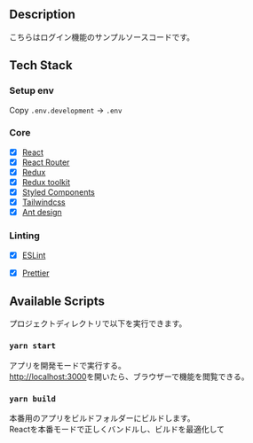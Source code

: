 ## Description

こちらはログイン機能のサンプルソースコードです。

## Tech Stack

### Setup env
Copy `.env.development` -> `.env`

### Core

- [x] [React](https://facebook.github.io/react/)
- [x] [React Router](https://github.com/ReactTraining/react-router)
- [x] [Redux](https://redux.js.org/)
- [x] [Redux toolkit](https://redux-toolkit.js.org/)
- [x] [Styled Components](https://styled-components.com/)
- [x] [Tailwindcss](https://tailwindcss.com/)
- [x] [Ant design](https://ant.design/)

### Linting

- [x] [ESLint](https://eslint.org/)
- [x] [Prettier](https://prettier.io/)


## Available Scripts

プロジェクトディレクトリで以下を実行できます。

### `yarn start`

アプリを開発モードで実行する。\
[http://localhost:3000](http://localhost:3000)を開いたら、ブラウザーで機能を閲覧できる。

### `yarn build`

本番用のアプリをビルドフォルダーにビルドします。\
Reactを本番モードで正しくバンドルし、ビルドを最適化して
